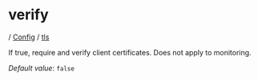# verify

/ [Config](../../index.md) / [tls](../index.md) 

If true, require and verify client certificates. Does not apply to monitoring.

*Default value*: `false`
